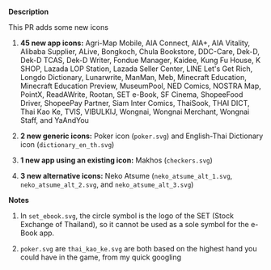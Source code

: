 **Description**

This PR adds some new icons

1. **45 new app icons:** Agri-Map Mobile, AIA Connect, AIA+, AIA Vitality, Alibaba Supplier, ALive, Bongkoch, Chula Bookstore, DDC-Care, Dek-D, Dek-D TCAS, Dek-D Writer, Fondue Manager, Kaidee, Kung Fu House, K SHOP, Lazada LOP Station, Lazada Seller Center, LINE Let's Get Rich, Longdo Dictionary, Lunarwrite, ManMan, Meb, Minecraft Education, Minecraft Education Preview, MuseumPool, NED Comics, NOSTRA Map, PointX, ReadAWrite, Rootan, SET e-Book, SF Cinema, ShopeeFood Driver, ShopeePay Partner, Siam Inter Comics, ThaiSook, THAI DICT, Thai Kao Ke, TVIS, VIBULKIJ, Wongnai, Wongnai Merchant, Wongnai Staff, and YaAndYou

2. **2 new generic icons:**  Poker icon (`poker.svg`) and English-Thai Dictionary icon (`dictionary_en_th.svg`)

3. **1 new app using an existing icon:** Makhos (`checkers.svg`)

4. **3 new alternative icons:** Neko Atsume (`neko_atsume_alt_1.svg`, `neko_atsume_alt_2.svg`, and `neko_atsume_alt_3.svg`)

**Notes**

1. In `set_ebook.svg`, the circle symbol is the logo of the SET (Stock Exchange of Thailand), so it cannot be used as a sole symbol for the e-Book app.

2. `poker.svg` are `thai_kao_ke.svg` are both based on the highest hand you could have in the game, from my quick googling

